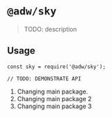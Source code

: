 # `@adw/sky`

> TODO: description

## Usage

```
const sky = require('@adw/sky');

// TODO: DEMONSTRATE API
```

1. Changing main package.
2. Changing main package 2
3. Changing main package 3

